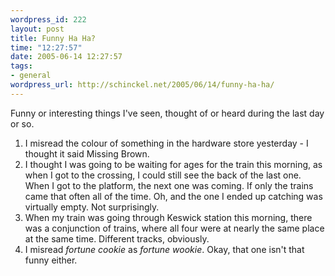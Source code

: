 ```yaml
--- 
wordpress_id: 222
layout: post
title: Funny Ha Ha?
time: "12:27:57"
date: 2005-06-14 12:27:57
tags: 
- general
wordpress_url: http://schinckel.net/2005/06/14/funny-ha-ha/
---
```

Funny or interesting things I've seen, thought of or heard during the last day or so. 

  1. I misread the colour of something in the hardware store yesterday - I thought it said Missing Brown.
  2. I thought I was going to be waiting for ages for the train this morning, as when I got to the crossing, I could still see the back of the last one. When I got to the platform, the next one was coming. If only the trains came that often all of the time. Oh, and the one I ended up catching was virtually empty. Not surprisingly.
  3. When my train was going through Keswick station this morning, there was a conjunction of trains, where all four were at nearly the same place at the same time. Different tracks, obviously.
  4. I misread _fortune cookie_ as _fortune wookie_. Okay, that one isn't that funny either.
